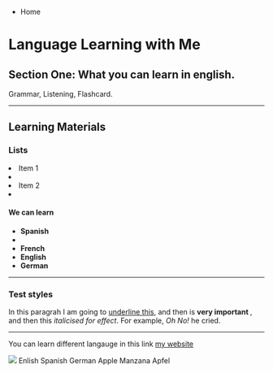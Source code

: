 
<ul class="breadcrumb">
  <li>Home</li>
</ul>



<h1> Language Learning with Me</h1>
<h2> Section One: What you can learn in english. </h2>
<p> Grammar, Listening, Flashcard. </h2>

<hr>
<h2>Learning Materials </h2>
<h3> Lists  </h3>
 <li>Item 1<li>
 <li>Item 2<li>   
 

<h4>We can learn<h4>
<ul>
  <li>Spanish<li>
  <li>French</li>
  <li>English</li>
  <li>German</li>
  </ul>
  
  <hr>
  
  
  <h3>Test styles </h3>
  <p>In this paragrah I am going to <u>underline this</u>, and then is <strong> very important </strong>, and then this <em>italicised for effect</em>. For example, <em> Oh No! </em> he cried. </p>
  
  <hr>

<p> You can learn different langauge in this link <a href="https://www.duolingo.com/"> my website </a></p>
  
<img src="http://www.childteaching.com/wp-content/uploads/2015/07/child-teaching6-9.jpg" />
 
 </table> 
  <tr>
    <th>Enlish</th>
    <th>Spanish</th>
    <th>German</th>


</tr>
  <tr>
    <td>Apple</td>
    <td>Manzana</td>
    <td>Apfel</td>
  </tr>
  <tr>
    
  






